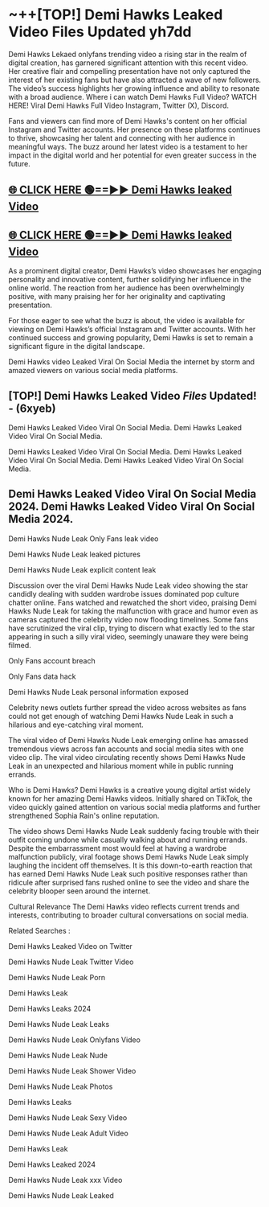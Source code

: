 # ~++[TOP!] Demi Hawks Leaked Video Files Updated yh7dd

 Demi Hawks Lekaed onlyfans trending video a rising star in the realm of digital creation, has garnered significant attention with this recent video. Her creative flair and compelling presentation have not only captured the interest of her existing fans but have also attracted a wave of new followers. The video’s success highlights her growing influence and ability to resonate with a broad audience.
Where i can watch  Demi Hawks Full Video? WATCH HERE! Viral  Demi Hawks Full Video Instagram, Twitter (X), Discord.


Fans and viewers can find more of  Demi Hawks's content on her official Instagram and Twitter accounts. Her presence on these platforms continues to thrive, showcasing her talent and connecting with her audience in meaningful ways. The buzz around her latest video is a testament to her impact in the digital world and her potential for even greater success in the future.


## [🌐 CLICK HERE 🟢==►►  Demi Hawks leaked Video ](https://onlyclips.site?title=Demi_Hawks&ref=git)

## [🌐 CLICK HERE 🟢==►►  Demi Hawks leaked Video ](https://onlyclips.site?title=Demi_Hawks&ref=git)


As a prominent digital creator,  Demi Hawks’s video showcases her engaging personality and innovative content, further solidifying her influence in the online world. The reaction from her audience has been overwhelmingly positive, with many praising her for her originality and captivating presentation.

For those eager to see what the buzz is about, the video is available for viewing on  Demi Hawks’s official Instagram and Twitter accounts. With her continued success and growing popularity,  Demi Hawks is set to remain a significant figure in the digital landscape.


  Demi Hawks video Leaked Viral On Social Media the internet by storm and amazed viewers on various social media platforms.


## [TOP!]  Demi Hawks Leaked Video *Files* Updated! - (6xyeb) 

 Demi Hawks Leaked Video Viral On Social Media. Demi Hawks Leaked Video Viral On Social Media.

 Demi Hawks Leaked Video Viral On Social Media. Demi Hawks Leaked Video Viral On Social Media. Demi Hawks Leaked Video Viral On Social Media.


##  Demi Hawks Leaked Video Viral On Social Media 2024. Demi Hawks Leaked Video Viral On Social Media 2024.
 Demi Hawks Nude Leak Only Fans leak video

 Demi Hawks Nude Leak leaked pictures

 Demi Hawks Nude Leak explicit content leak

Discussion over the viral  Demi Hawks Nude Leak video showing the star candidly dealing with sudden wardrobe issues dominated pop culture chatter online. Fans watched and rewatched the short video, praising  Demi Hawks Nude Leak for taking the malfunction with grace and humor even as cameras captured the celebrity video now flooding timelines. Some fans have scrutinized the viral clip, trying to discern what exactly led to the star appearing in such a silly viral video, seemingly unaware they were being filmed.


Only Fans account breach

Only Fans data hack

 Demi Hawks Nude Leak personal information exposed

Celebrity news outlets further spread the video across websites as fans could not get enough of watching  Demi Hawks Nude Leak in such a hilarious and eye-catching viral moment.


The viral video of  Demi Hawks Nude Leak emerging online has amassed tremendous views across fan accounts and social media sites with one video clip. The viral video circulating recently shows  Demi Hawks Nude Leak in an unexpected and hilarious moment while in public running errands.


Who is  Demi Hawks?  Demi Hawks is a creative young digital artist widely known for her amazing  Demi Hawks videos. Initially shared on TikTok, the video quickly gained attention on various social media platforms and further strengthened Sophia Rain's online reputation.

The video shows  Demi Hawks Nude Leak suddenly facing trouble with their outfit coming undone while casually walking about and running errands. Despite the embarrassment most would feel at having a wardrobe malfunction publicly, viral footage shows  Demi Hawks Nude Leak simply laughing the incident off themselves. It is this down-to-earth reaction that has earned  Demi Hawks Nude Leak such positive responses rather than ridicule after surprised fans rushed online to see the video and share the celebrity blooper seen around the internet.

Cultural Relevance The  Demi Hawks video reflects current trends and interests, contributing to broader cultural conversations on social media.

Related Searches :

 Demi Hawks Leaked Video on Twitter

 Demi Hawks Nude Leak Twitter Video

 Demi Hawks Nude Leak Porn

 Demi Hawks Leak 

 Demi Hawks Leaks 2024

 Demi Hawks Nude Leak Leaks

 Demi Hawks Nude Leak Onlyfans Video

 Demi Hawks Nude Leak Nude

 Demi Hawks Nude Leak Shower Video

 Demi Hawks Nude Leak Photos

 Demi Hawks Leaks

 Demi Hawks Nude Leak Sexy Video

 Demi Hawks Nude Leak Adult Video

 Demi Hawks Leak

 Demi Hawks Leaked 2024

 Demi Hawks Nude Leak xxx Video

 Demi Hawks Nude Leak Leaked